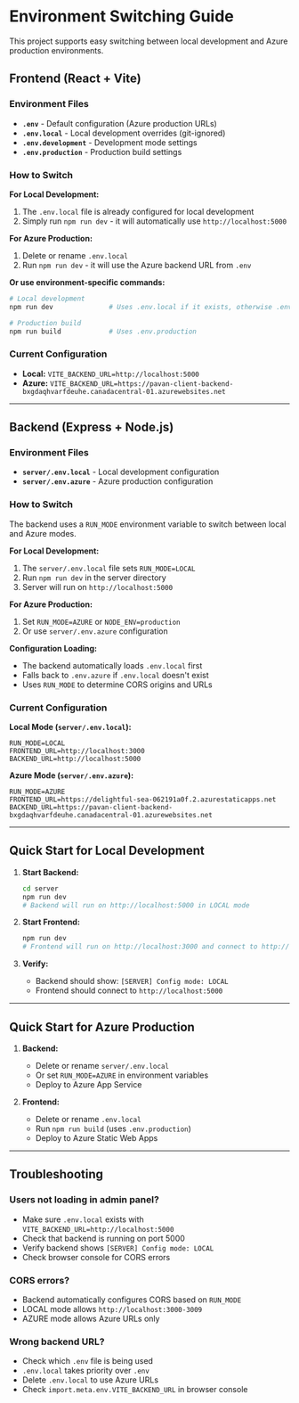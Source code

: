 # Environment Switching Guide

This project supports easy switching between local development and Azure production environments.

## Frontend (React + Vite)

### Environment Files

- **`.env`** - Default configuration (Azure production URLs)
- **`.env.local`** - Local development overrides (git-ignored)
- **`.env.development`** - Development mode settings
- **`.env.production`** - Production build settings

### How to Switch

**For Local Development:**
1. The `.env.local` file is already configured for local development
2. Simply run `npm run dev` - it will automatically use `http://localhost:5000`

**For Azure Production:**
1. Delete or rename `.env.local`
2. Run `npm run dev` - it will use the Azure backend URL from `.env`

**Or use environment-specific commands:**
```bash
# Local development
npm run dev              # Uses .env.local if it exists, otherwise .env

# Production build
npm run build            # Uses .env.production
```

### Current Configuration

- **Local:** `VITE_BACKEND_URL=http://localhost:5000`
- **Azure:** `VITE_BACKEND_URL=https://pavan-client-backend-bxgdaqhvarfdeuhe.canadacentral-01.azurewebsites.net`

---

## Backend (Express + Node.js)

### Environment Files

- **`server/.env.local`** - Local development configuration
- **`server/.env.azure`** - Azure production configuration

### How to Switch

The backend uses a `RUN_MODE` environment variable to switch between local and Azure modes.

**For Local Development:**
1. The `server/.env.local` file sets `RUN_MODE=LOCAL`
2. Run `npm run dev` in the server directory
3. Server will run on `http://localhost:5000`

**For Azure Production:**
1. Set `RUN_MODE=AZURE` or `NODE_ENV=production`
2. Or use `server/.env.azure` configuration

**Configuration Loading:**
- The backend automatically loads `.env.local` first
- Falls back to `.env.azure` if `.env.local` doesn't exist
- Uses `RUN_MODE` to determine CORS origins and URLs

### Current Configuration

**Local Mode (`server/.env.local`):**
```
RUN_MODE=LOCAL
FRONTEND_URL=http://localhost:3000
BACKEND_URL=http://localhost:5000
```

**Azure Mode (`server/.env.azure`):**
```
RUN_MODE=AZURE
FRONTEND_URL=https://delightful-sea-062191a0f.2.azurestaticapps.net
BACKEND_URL=https://pavan-client-backend-bxgdaqhvarfdeuhe.canadacentral-01.azurewebsites.net
```

---

## Quick Start for Local Development

1. **Start Backend:**
   ```bash
   cd server
   npm run dev
   # Backend will run on http://localhost:5000 in LOCAL mode
   ```

2. **Start Frontend:**
   ```bash
   npm run dev
   # Frontend will run on http://localhost:3000 and connect to http://localhost:5000
   ```

3. **Verify:**
   - Backend should show: `[SERVER] Config mode: LOCAL`
   - Frontend should connect to `http://localhost:5000`

---

## Quick Start for Azure Production

1. **Backend:**
   - Delete or rename `server/.env.local`
   - Or set `RUN_MODE=AZURE` in environment variables
   - Deploy to Azure App Service

2. **Frontend:**
   - Delete or rename `.env.local`
   - Run `npm run build` (uses `.env.production`)
   - Deploy to Azure Static Web Apps

---

## Troubleshooting

### Users not loading in admin panel?
- Make sure `.env.local` exists with `VITE_BACKEND_URL=http://localhost:5000`
- Check that backend is running on port 5000
- Verify backend shows `[SERVER] Config mode: LOCAL`
- Check browser console for CORS errors

### CORS errors?
- Backend automatically configures CORS based on `RUN_MODE`
- LOCAL mode allows `http://localhost:3000-3009`
- AZURE mode allows Azure URLs only

### Wrong backend URL?
- Check which `.env` file is being used
- `.env.local` takes priority over `.env`
- Delete `.env.local` to use Azure URLs
- Check `import.meta.env.VITE_BACKEND_URL` in browser console
